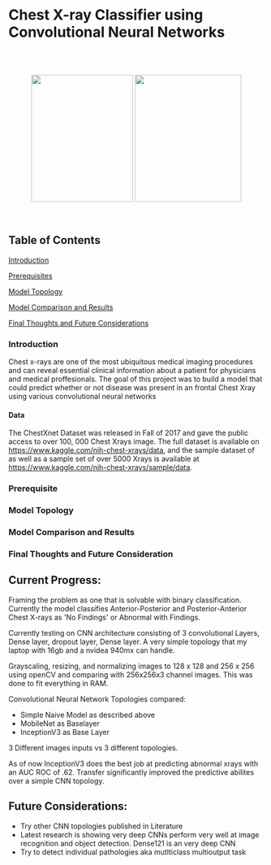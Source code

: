 # Chest X-ray Classifier using Convolutional Neural Networks

<br>
<br>
<p align="center">
  <img src="https://github.com/rdamehta/Capstone/blob/master/readmeX.PNG" 
       width="200" height="250">
  <img src="https://github.com/rdamehta/Capstone/blob/master/readmeCHECK.PNG" 
       width="210" height="250">
</p>
<br>

<a id = 'over'></a>

## Table of Contents
[Introduction](https://github.com/rdamehta/capstone#introduction)

[Prerequisites](https://github.com/rdamehta/capstone#prerequisites)

[Model Topology](https://github.com/rdamehta/capstone#model-topology)

[Model Comparison and Results](https://github.com/rdamehta/capstone#model-comparison-and-results)

[Final Thoughts and Future Considerations](https://github.com/rdamehta/capstone#final-thoughts-and-future-consideration)

### Introduction
Chest x-rays are one of the most ubiquitous medical imaging procedures and can reveal essential clinical information about a patient for physicians and medical proffesionals. The goal of this project was to build a model that could predict whether or not disease was present in an frontal Chest Xray using various convolutional neural networks 
#### Data
The ChestXnet Dataset was released in Fall of 2017 and gave the public access to over 100, 000 Chest Xrays image. The full dataset is available on https://www.kaggle.com/nih-chest-xrays/data, and the sample dataset of as well as a sample set of over 5000 Xrays is available at https://www.kaggle.com/nih-chest-xrays/sample/data.
### Prerequisite

### Model Topology
### Model Comparison and Results
### Final Thoughts and Future Consideration

## Current Progress:
Framing the problem as one that is solvable with binary classification. Currently the model classifies Anterior-Posterior and Posterior-Anterior Chest X-rays as 'No Findings' or Abnormal with Findings. 

Currently testing on CNN architecture consisting of 3 convolutional Layers, Dense layer, dropout layer, Dense layer. A very simple topology that my laptop with 16gb and a nvidea 940mx can handle. 

Grayscaling, resizing, and normalizing images to 128 x 128 and 256 x 256 using openCV and comparing with 256x256x3 channel images. This was done to fit everything in RAM.

Convolutional Neural Network Topologies compared:
- Simple Naive Model as described above
- MobileNet as Baselayer
- InceptionV3 as Base Layer

3 Different images inputs vs 3 different topologies.

As of now InceptionV3 does the best job at predicting abnormal xrays with an AUC ROC of .62. Transfer significantly improved the predictive abilites over a simple CNN topology.

## Future Considerations:
- Try other CNN topologies published in Literature
- Latest research is showing very deep CNNs perform very well at image recognition and object detection. Dense121 is an very deep CNN
- Try to detect individual pathologies aka mutlticlass multioutput task

